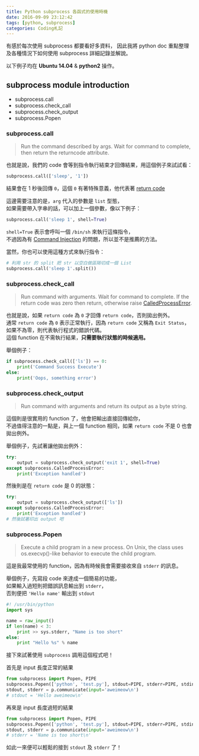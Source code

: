 ```yaml
---
title: Python subprocess 各函式的使用時機
date: 2016-09-09 23:12:42
tags: [python, subprocess]
categories: Coding札記
---
```


有感於每次使用 subprocess 都要看好多資料，
因此我將 python doc 重點整理及各種情況下如何使用 subprocess 詳細記錄並解說。  

<!-- more -->

以下例子均在 **Ubuntu 14.04** & **python2** 操作。

## subprocess module introduction
* subprocess.call
* subprocess.check_call
* subprocess.check_output
* subprocess.Popen

### subprocess.call
> Run the command described by args. Wait for command to complete, then return the returncode attribute.

也就是說，我們的 code 會等到指令執行結束才回傳結果，用這個例子來試試看：

```python
subprocess.call(['sleep', '1'])
```

結果會在 1 秒後回傳 `0`，這個 `0` 有著特殊意義，他代表著 [return code](https://en.wikipedia.org/wiki/Exit_status)

這邊需要注意的是，`arg` 代入的參數是 `list` 型態，  
如果需要帶入字串的話，可以加上一個參數，像以下例子：
```python
subprocess.call('sleep 1', shell=True)
```
`shell=True` 表示會呼叫一個 `/bin/sh` 來執行這條指令，  
不過因為有 [Command Injection](https://www.owasp.org/index.php/Command_Injection) 的問題，所以並不是推薦的方法。

當然，你也可以使用這種方式來執行指令：
```python
# 利用 str 的 split 把 str 以空白做區隔切成一個 List
subprocess.call('sleep 1'.split())
```

### subprocess.check_call
> Run command with arguments. Wait for command to complete. If the return code was zero then return, otherwise raise [CalledProcessError](https://docs.python.org/2/library/subprocess.html#subprocess.CalledProcessError).

也就是說，如果 `return code` 為 `0` 才回傳 `return code`，否則拋出例外。  
通常 `return code` 為 `0` 表示正常執行，因為 `return code` 又稱為 `Exit Status`，  
如果不為零，則代表執行程式的錯誤代碼。  
這個 function 在不需執行結果，**只需要執行狀態的時候適用。**  

舉個例子：
```python
if subprocess.check_call(['ls']) == 0:
    print('Command Success Execute')
else:
    print('Oops, something error')
```

### subprocess.check_output
> Run command with arguments and return its output as a byte string.

這個則是很實用的 function 了，他會把輸出直接回傳給你，  
不過值得注意的一點是，與上一個 function 相同，如果 `return code` 不是 0 也會拋出例外。

舉個例子，先試著讓他拋出例外：
```python
try:
    output = subprocess.check_output('exit 1', shell=True)
except subprocess.CalledProcessError:
    print('Exception handled')
```

然後則是在 `return code` 是 0 的狀態：
```python
try:
    output = subprocess.check_output(['ls'])
except subprocess.CalledProcessError:
    print('Exception handled')
# 然後試著印出 output 吧
```

### subprocess.Popen
> Execute a child program in a new process. On Unix, the class uses os.execvp()-like behavior to execute the child program.

這是我最常使用的 function，因為有時候我會需要接收來自 `stderr` 的訊息。


舉個例子，先寫段 code 來達成一個簡易的功能，  
如果輸入過短則把錯誤訊息輸出到 `stderr`，  
否則便把 `'Hello name'` 輸出到 `stdout`
```python
#! /usr/bin/python
import sys

name = raw_input()
if len(name) < 3:
    print >> sys.stderr, "Name is too short"
else:
    print "Hello %s" % name

```

接下來試著使用 `subprocess` 調用這個程式吧！

首先是 input 長度正常的結果
```python
from subprocess import Popen, PIPE
subprocess.Popen(['python', 'test.py'], stdout=PIPE, stderr=PIPE, stdin=PIPE)
stdout, stderr = p.communicate(input='aweimeow\n')
# stdout = 'Hello aweimeow\n'
```

再來是 input 長度過短的結果
```python
from subprocess import Popen, PIPE
subprocess.Popen(['python', 'test.py'], stdout=PIPE, stderr=PIPE, stdin=PIPE)
stdout, stderr = p.communicate(input='aweimeow\n')
# stderr = 'Name is too short\n'
```

如此一來便可以輕鬆的接到 `stdout` 及 `stderr` 了！
